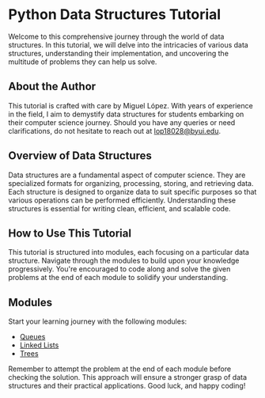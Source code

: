 # Python Data Structures Tutorial

Welcome to this comprehensive journey through the world of data structures. In this tutorial, we will delve into the intricacies of various data structures, understanding their implementation, and uncovering the multitude of problems they can help us solve.

## About the Author

This tutorial is crafted with care by Miguel López. With years of experience in the field, I aim to demystify data structures for students embarking on their computer science journey. Should you have any queries or need clarifications, do not hesitate to reach out at lop18028@byui.edu.

## Overview of Data Structures

Data structures are a fundamental aspect of computer science. They are specialized formats for organizing, processing, storing, and retrieving data. Each structure is designed to organize data to suit specific purposes so that various operations can be performed efficiently. Understanding these structures is essential for writing clean, efficient, and scalable code.

## How to Use This Tutorial

This tutorial is structured into modules, each focusing on a particular data structure. Navigate through the modules to build upon your knowledge progressively. You're encouraged to code along and solve the given problems at the end of each module to solidify your understanding.

## Modules

Start your learning journey with the following modules:

-   [Queues](data-structures/01-queue.md)
-   [Linked Lists](data-structures/02-linked-list.md)
-   [Trees](data-structures/03-tree.md)

Remember to attempt the problem at the end of each module before checking the solution. This approach will ensure a stronger grasp of data structures and their practical applications. Good luck, and happy coding!
